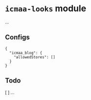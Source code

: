 # `icmaa-looks` module

...

## Configs

```
{
  "icmaa_blog": {
    "allowedStores": []
  }
}
```

## Todo

[ ] ...
